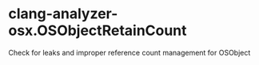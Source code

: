 clang-analyzer-osx.OSObjectRetainCount
======================================

Check for leaks and improper reference count management for OSObject
